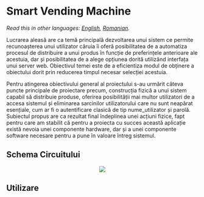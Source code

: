 # Smart Vending Machine

*Read this in other languages: [English](README.en.md), [Romanian](README.md).*

Lucrarea aleasă are ca temă principală dezvoltarea unui sistem ce permite recunoașterea unui utilizator căruia îi oferă posibilitatea de a automatiza procesul de distribuire a unui produs în funcție de preferințele anterioare ale acestuia, dar și posibilitatea de a alege opțiunea dorită utilizând interfața unui server web. Obiectivul temei este de a eficientiza modul de obținere a obiectului dorit prin reducerea timpul necesar selecției acestuia. 

Pentru atingerea obiectivului general al proiectului s-au urmărit câteva puncte principale de proiectare precum, construcția fizică a unui sistem capabil să distribuie produse, oferirea posibilității mai multor utilizatori de a accesa sistemul și eliminarea sarcinilor utilizatorului care nu sunt neapărat esențiale, cum ar fi o autentificare clasică de tip nume_utilizator și parolă. Subiectul propus are ca rezultat final îndeplinea unei acțiuni fizice, fapt pentru care am stabilit că pentru a proiecta cu succes această aplicație există nevoia unei componente hardware, dar și a
unei componente software necesare pentru a pune în valoare întreg sistemul. 

## Schema Circuitului

<p align="center">
  <img src="https://i.ibb.co/MBvXvCX/Schema-circuitului.png">
</p>

## Utilizare

